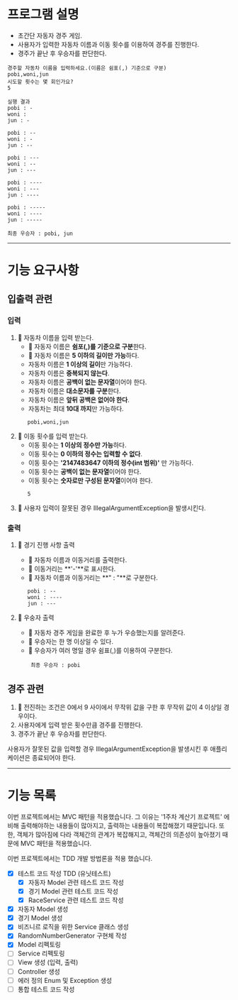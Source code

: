 # 프로그램 설명

- 초간단 자동자 경주 게임.
- 사용자가 입력한 자동차 이름과 이동 횟수를 이용하여 경주를 진행한다.
- 경주가 끝난 후 우승자를 판단한다.

```text
경주할 자동차 이름을 입력하세요.(이름은 쉼표(,) 기준으로 구분)
pobi,woni,jun
시도할 횟수는 몇 회인가요?
5

실행 결과
pobi : -
woni : 
jun : -

pobi : --
woni : -
jun : --

pobi : ---
woni : --
jun : ---

pobi : ----
woni : ---
jun : ----

pobi : -----
woni : ----
jun : -----

최종 우승자 : pobi, jun
```

---

# 기능 요구사항

## 입출력 관련

### 입력

1. 📌 자동차 이름을 입력 받는다.
    - 📌 자동자 이름은 **쉼포(,)를 기준으로 구분**한다.
    - 📌 자동차 이름은 **5 이하의 길이만 가능**하다.
    - 자동차 이름은 **1 이상의 길이**만 가능하다.
    - 자동차 이름은 **중복되지 않는다**.
    - 자동차 이름은 **공백이 없는 문자열**이어야 한다.
    - 자동차 이름은 **대소문자를 구분**한다.
    - 자동차 이름은 **앞뒤 공백은 없어야 한다**.
    - 자동차는 최대 **10대 까지**만 가능하다.
   ```text
      pobi,woni,jun
   ```
2. 📌 이동 횟수를 입력 받는다.
    - 이동 횟수는 **1 이상의 정수만 가능**하다.
    - 이동 횟수는 **0 이하의 정수는 입력할 수 없다**.
    - 이동 횟수는 **'2147483647 이하의 정수(int 범위)'** 만 가능하다.
    - 이동 횟수는 **공백이 없는 문자열**이어야 한다.
    - 이동 횟수는 **숫자로만 구성된 문자열**이어야 한다.
   ```text
      5
   ```
3. 📌 사용자 입력이 잘못된 경우 IllegalArgumentException을 발생시킨다.

### 출력

1. 📌 경기 진행 사항 출력
    - 📌 자동차 이름과 이동거리를 출력한다.
    - 📌 이동거리는 **'-'**로 표시한다.
    - 📌 자동차 이름과 이동거리는 **" : "**로 구분한다.
   ```text
      pobi : --
      woni : ----
      jun : ---
   ```

2. 📌 우숭자 출력
    - 📌 자동차 경주 게임을 완료한 후 누가 우승했는지를 알려준다.
    - 📌 우승자는 한 명 이상일 수 있다.
    - 📌 우승자가 여러 명일 경우 쉼표(,)를 이용하여 구분한다.
    ```text
        최종 우승자 : pobi
   ```

## 경주 관련

1. 📌 전진하는 조건은 0에서 9 사이에서 무작위 값을 구한 후 무작위 값이 4 이상일 경우이다.
2. 사용자에게 입력 받은 횟수만큼 경주를 진행한다.
3. 경주가 끝난 후 우승자를 판단한다.

사용자가 잘못된 값을 입력할 경우 IllegalArgumentException을 발생시킨 후 애플리케이션은 종료되어야 한다.

---

# 기능 목록

이번 프로젝트에서는 MVC 패턴을 적용했습니다. 그 이유는 '1주차 계산기 프로젝트' 에 비해 출력해야하는 내용들이 많아지고, 출력하는 내용들이 복잡해졌기 때문입니다.
또한, 객체가 많아짐에 다라 객체간의 관계가 복잡해지고, 객체간의 의존성이 높아졌기 때문에 MVC 패턴을 적용했습니다.

이번 프로젝트에서는 TDD 개발 방법론을 적용 했습니다.

- [x] 테스트 코드 작성 TDD (유닛테스트)
    - [x] 자동자 Model 관련 테스트 코드 작성
    - [x] 경기 Model 관련 테스트 코드 작성
    - [x] RaceService 관련 테스트 코드 작성
- [x] 자동자 Model 생성
- [x] 경기 Model 생성
- [x] 비즈니르 로직을 위한 Service 클래스 생성
- [x] RandomNumberGenerator 구현체 작성
- [x] Model 리펙토링
- [ ] Service 리펙토링
- [ ] View 생성 (입력, 출력)
- [ ] Controller 생성
- [ ] 에러 정의 Enum 및 Exception 생성
- [ ] 통합 테스트 코드 작성